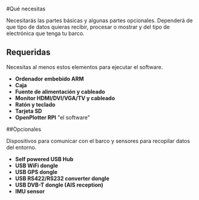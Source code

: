 #Qué necesitas

Necesitarás las partes básicas y algunas partes opcionales. Dependerá de que tipo de datos quieras recibir, procesar o mostrar y del tipo de electrónica que tenga tu barco.

## Requeridas

Necesitas al menos estos elementos para ejecutar el software.
* **Ordenador embebido ARM**
* **Caja**
* **Fuente de alimentación y cableado**
* **Monitor HDMI/DVI/VGA/TV y cableado**
* **Ratón y teclado**
* **Tarjeta SD**
* **OpenPlotter RPI** "el software"

##Opcionales

Dispositivos para comunicar con el barco y sensores para recopilar datos del entorno.
* **Self powered USB Hub**
* **USB WiFi dongle**
* **USB GPS dongle**
* **USB RS422/RS232 converter dongle**
* **USB DVB-T dongle (AIS reception)**
* **IMU sensor**